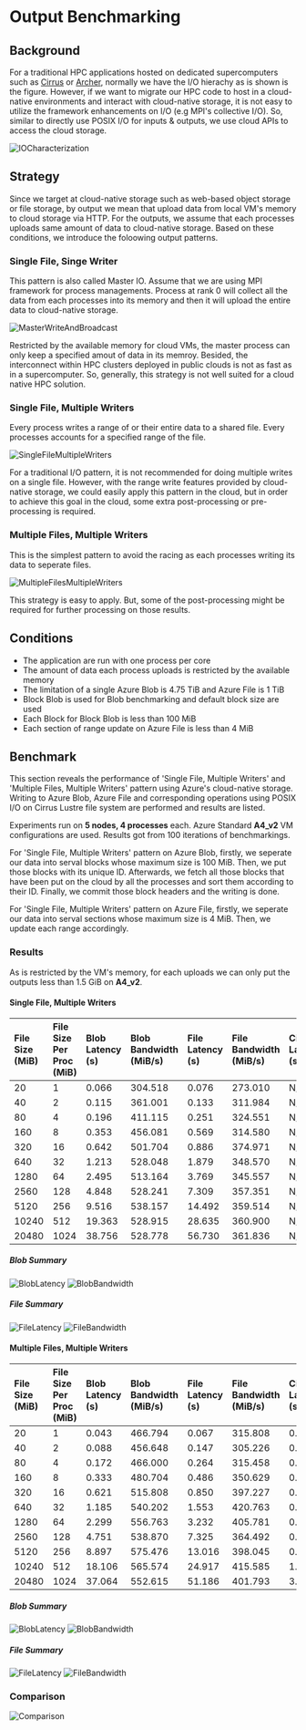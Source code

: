 # Output Benchmarking
## Background
For a traditional HPC applications hosted on dedicated supercomputers such as [Cirrus](https://www.epcc.ed.ac.uk/facilities/demand-computing/cirrus) or [Archer](http://www.archer.ac.uk/), normally we have the I/O hierachy as is shown is the figure. However, if we want to migrate our HPC code to host in a cloud-native environments and interact with cloud-native storage, it is not easy to utilize the framework enhancements on I/O (e.g MPI's collective I/O). So, similar to directly use POSIX I/O for inputs & outputs, we use cloud APIs to access the cloud storage.

![IOCharacterization](img/IOCharacterization.jpg)

## Strategy
Since we target at cloud-native storage such as web-based object storage or file storage, by output we mean that upload data from local VM's memory to cloud storage via HTTP. For the outputs, we assume that each processes uploads same amount of data to cloud-native storage. Based on these conditions, we introduce the foloowing output patterns.

### Single File, Singe Writer
This pattern is also called Master IO. Assume that we are using MPI framework for process managements. Process at rank 0 will collect all the data from each processes into its memory and then it will upload the entire data to cloud-native storage.

![MasterWriteAndBroadcast](img/MasterWriteAndBroadcast.jpg)

Restricted by the available memory for cloud VMs, the master process can only keep a specified amout of data in its memroy. Besided, the interconnect within HPC clusters deployed in public clouds is not as fast as in a supercomputer. So, generally, this strategy is not well suited for a cloud native HPC solution.

### Single File, Multiple Writers
Every process writes a range of or their entire data to a shared file. Every processes accounts for a specified range of the file.

![SingleFileMultipleWriters](img/SingleFileMultipleWriters.jpg)

For a traditional I/O pattern, it is not recommended for doing multiple writes on a single file. However, with the range write features provided by cloud-native storage, we could easily apply this pattern in the cloud, but in order to achieve this goal in the cloud, some extra post-processing or pre-processing is required.

### Multiple Files, Multiple Writers
This is the simplest pattern to avoid the racing as each processes writing its data to seperate files. 

![MultipleFilesMultipleWriters](img/MultipleFilesMultipleWriters.jpg)

This strategy is easy to apply. But, some of the post-processing might be required for further processing on those results.

## Conditions
* The application are run with one process per core
* The amount of data each process uploads is restricted by the available memory
* The limitation of a single Azure Blob is 4.75 TiB and Azure File is 1 TiB
* Block Blob is used for Blob benchmarking and default block size are used
* Each Block for Block Blob is less than 100 MiB
* Each section of range update on Azure File is less than 4 MiB

## Benchmark
This section reveals the performance of 'Single File, Multiple Writers' and 'Multiple Files, Multiple Writers' pattern using Azure's cloud-native storage. Writing to Azure Blob, Azure File and corresponding operations using POSIX I/O on Cirrus Lustre file system are performed and results are listed.

Experiments run on **5 nodes, 4 processes** each. Azure Standard **A4_v2** VM configurations are used. Results got from 100 iterations of benchmarkings.

For 'Single File, Multiple Writers' pattern on Azure Blob, firstly, we seperate our data into serval blocks whose maximum size is 100 MiB. Then, we put those blocks with its unique ID. Afterwards, we fetch all those blocks that have been put on the cloud by all the processes and sort them according to their ID. Finally, we commit those block headers and the writing is done.

For 'Single File, Multiple Writers' pattern on Azure File, firstly, we seperate our data into serval sections whose maximum size is 4 MiB. Then, we update each range accordingly.

### Results
As is restricted by the VM's memory, for each uploads we can only put the outputs less than 1.5 GiB on **A4_v2**.

#### Single File, Multiple Writers
| File Size (MiB) | File Size Per Proc (MiB) | Blob Latency (s) | Blob Bandwidth (MiB/s) | File Latency (s) | File Bandwidth (MiB/s) | Cirrus Latency (s) | Cirrus Bandwidth (MiB/s) |
| :------ | :------ | :-------| :-------| :-------| :-------| :-------| :-------|
|    20 |    1 |   0.066 | 304.518 |  0.076 | 273.010 | N/A | N/A |  
|    40 |    2 |   0.115 | 361.001 |  0.133 | 311.984 | N/A | N/A |
|    80 |    4 |   0.196 | 411.115 |  0.251 | 324.551 | N/A | N/A |
|   160 |    8 |   0.353 | 456.081 |  0.569 | 314.580 | N/A | N/A |
|   320 |   16 |   0.642 | 501.704 |  0.886 | 374.971 | N/A | N/A |
|   640 |   32 |   1.213 | 528.048 |  1.879 | 348.570 | N/A | N/A |
|  1280 |   64 |   2.495 | 513.164 |  3.769 | 345.557 | N/A | N/A |
|  2560 |  128 |   4.848 | 528.241 |  7.309 | 357.351 | N/A | N/A |
|  5120 |  256 |   9.516 | 538.157 | 14.492 | 359.514 | N/A | N/A |
| 10240 |  512 |  19.363 | 528.915 | 28.635 | 360.900 | N/A | N/A |
| 20480 | 1024 |  38.756 | 528.778 | 56.730 | 361.836 | N/A | N/A |

##### Blob Summary
![BlobLatency](img/Azure_Blob_SFMW_Latency.png)
![BlobBandwidth](img/Azure_Blob_SFMW_Bandwidth.png)

##### File Summary
![FileLatency](img/Azure_File_SFMW_Latency.png)
![FileBandwidth](img/Azure_File_SFMW_Bandwidth.png)

#### Multiple Files, Multiple Writers
| File Size (MiB) | File Size Per Proc (MiB) | Blob Latency (s) | Blob Bandwidth (MiB/s) | File Latency (s) | File Bandwidth (MiB/s) | Cirrus Latency (s) | Cirrus Bandwidth (MiB/s) |
| :------ | :------ | :-------| :-------| :-------| :-------| :-------| :-------|
|    20 |    1 |   0.043 | 466.794 |  0.067 | 315.808 | 0.00229 |  8813.078 |  
|    40 |    2 |   0.088 | 456.648 |  0.147 | 305.226 | 0.00396 | 10455.656 |
|    80 |    4 |   0.172 | 466.000 |  0.264 | 315.458 | 0.00812 | 10102.363 |
|   160 |    8 |   0.333 | 480.704 |  0.486 | 350.629 | 0.02399 |  8701.242 |
|   320 |   16 |   0.621 | 515.808 |  0.850 | 397.227 | 0.02811 | 11452.553 |
|   640 |   32 |   1.185 | 540.202 |  1.553 | 420.763 | 0.06021 | 11039.884 |
|  1280 |   64 |   2.299 | 556.763 |  3.232 | 405.781 | 0.11789 | 11053.878 |
|  2560 |  128 |   4.751 | 538.870 |  7.325 | 364.492 | 0.30841 |  8369.992 |
|  5120 |  256 |   8.897 | 575.476 | 13.016 | 398.045 | 0.74885 |  6866.258 |
| 10240 |  512 |  18.106 | 565.574 | 24.917 | 415.585 | 1.65624 |  6219.567 |
| 20480 | 1024 |  37.064 | 552.615 | 51.186 | 401.793 | 3.70154 |  5583.679 |

##### Blob Summary
![BlobLatency](img/Azure_Blob_MFMW_Latency.png)
![BlobBandwidth](img/Azure_Blob_MFMW_Bandwidth.png) 

##### File Summary
![FileLatency](img/Azure_File_MFMW_Latency.png)
![FileBandwidth](img/Azure_File_MFMW_Bandwidth.png)

### Comparison
![Comparison](img/Output_Bandwidth_Comparison.png) 